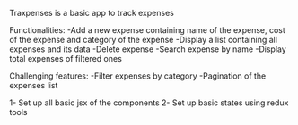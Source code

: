 Traxpenses is a basic app to track expenses

Functionalities:
-Add a new expense containing name of the expense, cost of the expense and category of the expense
-Display a list containing all expenses and its data
-Delete expense
-Search expense by name
-Display total expenses of filtered ones

Challenging features:
-Filter expenses by category
-Pagination of the expenses list

1- Set up all basic jsx of the components
2- Set up basic states using redux tools
